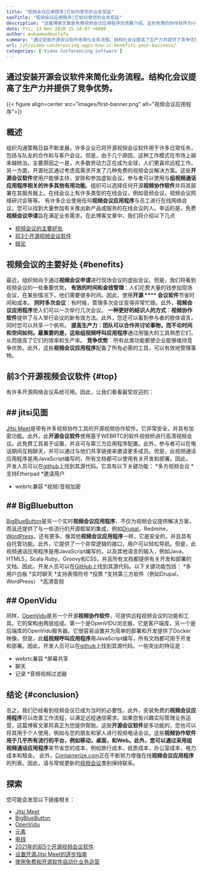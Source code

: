 ```yaml
---
title: "视频会议应用程序|它如何使您的业务受益" 
seoTitle: "视频会议应用程序|它如何使您的业务受益" 
description: "这篇博客文章是免费视频会议应用程序的简要介绍。这些免费的协作软件为小组会议提供了广泛的功能。" 
date: Fri, 13 Nov 2020 15:18:07 +0000
author: muhammadmustafa
summary: "通过安装开源会议软件来简化业务流程。结构化会议提高了生产力并提供了竞争优势。" 
url: /zh/video-conferencing-apps-how-it-benefits-your-business/
categories: ['Video Conferencing Software']
---
```


## 通过安装开源会议软件来简化业务流程。结构化会议提高了生产力并提供了竞争优势。

{{< figure align=center src="images/first-banner.png" alt="视频会议应用程序">}}


## 概述
组织沟通策略日益不断发展。许多企业已将开源视频会议软件用于许多日常任务，包括与队友的合作和与客户会议。但是，由于几个原因，这种工作模式在市场上越来越统治。主要原因之一是，大多数劳动力正在成为全球，人们更喜欢远程工作。另一方面，开源社区通过考虑高需求开发了几种免费的视频会议解决方案。这些**开源会议软件**使用户能够主持，安排和参加虚拟会议。参与者可以使用与**组视频通话应用程序相关的许多其他有用功能**。组织可以选择任何开源**视频协作软件**并将其部署在其服务器上。在线会议上有许多类型的在线会议，例如音频会议，视频会议网络研讨会等等。
有许多企业使用任何**视频会议应用程序**与员工进行在线网络会议。您可以找到大量参加有关推出新产品或服务的在线会议的人。幸运的是，免费**视频会议申请**旨在满足业务需求。在此博客文章中，我们将介绍以下几点
  * [][1][视频会议的主要好处][2]
  * [前3个开源视频会议软件][3]
  * [结论][4]

## 视频会议的主要好处 {#benefits}
最近，组织倾向于通过**视频会议申请**进行现场会议的虚拟会议。但是，我们将看到视频会议的一些重要优势。
**有效的时间和金钱管理**：人们花费大量的钱参加现场会议，在某些情况下，他们需要很多时间。因此，使用**开源 **** 会议软件**节省时间和成本。
**同时多次会议**：有时候，管理多次会议变得非常忙碌。此外，**视频会议应用程序**使人们可以一次举行几次会议。
**一种更好的结识人的方式**：**视频协作软件**提供了与人举行会议的新有效方法。此外，您还可以看到参与者的肢体语言，同时您可以共享一个帆布。
**提高生产力：**团队可以合作并讨论事物，而不论时间和空间如何。最重要的是，这些**组视频呼叫应用程序**通过用强大的工具熟悉它们，从而提高了它们的效率和生产率。
**竞争优势**：所有此类功能都使企业能够维持竞争优势。此外，这些**视频会议应用程序**配备了所有必需的工具，可以有效地管理事物。

## 前3个开源视频会议软件 {#top}
有许多开源网络会议系统可用。因此，让我们看看最受欢迎的：

## ## jitsi见面
[Jitsi Meet][5]是带有许多视频协作工具的开源视频协作软件。它非常安全，并具有加密功能。此外，此**开源会议软件**使用基于WEBRTC的软件视频桥进行高清视频会议。此免费工具易于设置，并且可与第三方应用程序配置。此外，参与者可以在电话期间互相聊天，并可以通过与他们共享链接来邀请更多成员。但是，此视频通话应用程序是用JavaScript编写的，所有文档都可以使用有关开发和部署。因此，开发人员可以在[github][6]上找到其源代码。它具有以下关键功能：
  *多方视频会议
  *支持Etherpad
  *邀请用户
  * webrtc兼容
  *视频/音频加密

## ## BigBluebutton
[BigBlueButton][7]是另一个实时**视频会议应用程序**，不仅为视频会议提供解决方案，而且还提供了与一些流行的开源框架的集成，例如[Drupal][8]，Redmine，[WordPress][9]，还有更多。像其他**视频会议应用程序**一样，它是安全的，并且具有自托管功能。此外，它提供了一个非常逻辑的接口，用户可以轻松导航。但是，此视频通话应用程序是用JavaScript编写的，以及其他语言的输入，例如Java，HTML5，Scala Ruby，Groovy和CSS，并且所有文档都提供有关开发和部署的文档。因此，开发人员可以在[GitHub][10]上找到其源代码。以下关键功能包括：
  *多用户白板
  *实时聊天
  *支持表情符号
  *投票
  *支持第三方软件（例如Drupal，WordPress）
  *高清音频

## ## OpenVidu
同样，[OpenVidu][11]是另一个开源**视频协作软件**，可提供远程视频会议的功能和工具。它的架构由两层组成。第一个是OpenVIDU浏览器，它是客户端库，另一个是后端库的OpenVidu服务器。它很容易设置并为简单的部署和开发提供了Docker映像。但是，此**组视频呼叫应用程序**用JavaScript编写，所有文档都可用于开发和部署。因此，开发人员可以在[github][12]上找到其源代码。一些突出的特征是：
  * webrtc兼容
  *屏幕共享
  * 聊天
  * 记录
  *音频视频过滤器

## 结论 {#conclusion}
总之，我们已经看到视频会议已成为当时的必要性。此外，安装免费的**视频会议应用程序**可以改善工作流程，以满足远程通信需求。如果您有兴趣实际管理业务运营，这篇博客文章将真正为您提供帮助。这些**开源会议软件**是多功能的，您也可以将其用于个人使用，例如与您的朋友和家人进行视频电话会议。这些**视频协作软件用于几乎所有流行的平台，例如移动，桌面，**和Web。此外，您可以通过采用**组视频通话应用程序**来节省您的成本，例如旅行成本，纸质成本，办公室成本，电力成本和租金。
此外，[Containerize.com][13]正在不断努力增强在线**视频会议应用程序**的列表。因此，请与常规更新的[视频会议][14]类别保持联系。

## 探索
您可能会发现以下链接相关：
  * [Jitsi Meet][5]
  * [BigBlueButton][7]
  * [OpenVidu][11]
  * [元素][15]
  * [电线][16]
  * [2021年的前5个开源视频会议软件][17]
  * [设置开源Jitsi Meet的逐步指南][18]
  * [使用免费和开源软件自动化业务运营][19]

  
[1]: #why
[2]: #benefits
[3]: #top
[4]: #conclusion
[5]: https://products.containerize.com/video-conferencing/jitsi
[6]: https://github.com/jitsi/jitsi-meet
[7]: https://products.containerize.com/video-conferencing/bigbluebutton
[8]: https://products.containerize.com/content-management/drupal/
[9]: https://products.containerize.com/blogging/wordpress/
[10]: https://github.com/bigbluebutton/bigbluebutton
[11]: https://products.containerize.com/video-conferencing/openvidu
[12]: https://github.com/OpenVidu/openvidu
[13]: https://www.containerize.com/
[14]: https://products.containerize.com/video-conferencing/
[15]: https://products.containerize.com/video-conferencing/element
[16]: https://products.containerize.com/video-conferencing/wire
[17]: https://blog.containerize.com/video-conferencing-software/top-5-open-source-video-conferencing-software-of-2021/
[18]: https://blog.containerize.com/video-conferencing-software/how-to-set-up-open-source-jitsi-meet/
[19]: https://blog.containerize.com/blogging/automate-business-operations-using-open-source-software/
